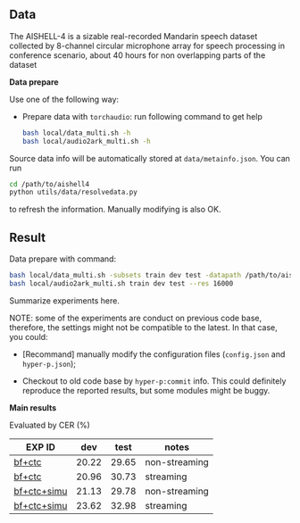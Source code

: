 ## Data
The AISHELL-4 is a sizable real-recorded Mandarin speech dataset collected by 8-channel circular microphone array for speech processing in conference scenario, about 40 hours for non overlapping parts of the dataset

**Data prepare**

Use one of the following way:

- Prepare data with `torchaudio`: run following command to get help

   ```bash
   bash local/data_multi.sh -h
   bash local/audio2ark_multi.sh -h
   ```

Source data info will be automatically stored at `data/metainfo.json`. You can run

```bash
cd /path/to/aishell4
python utils/data/resolvedata.py
```
to refresh the information. Manually modifying is also OK.

## Result

Data prepare with command:

```bash
bash local/data_multi.sh -subsets train dev test -datapath /path/to/aishell4 
bash local/audio2ark_multi.sh train dev test --res 16000
```

Summarize experiments here.

NOTE: some of the experiments are conduct on previous code base, therefore, the settings might not be compatible to the latest. In that case, you could:

- \[Recommand\] manually modify the configuration files (`config.json` and `hyper-p.json`);

- Checkout to old code base by `hyper-p:commit` info. This could definitely reproduce the reported results, but some modules might be buggy.


**Main results**

Evaluated by CER (%)

| EXP ID              | dev  | test | notes                       |
| ------------------- |:----:|:----:| --------------------------- |
| [bf+ctc](exp/ctc-e2e-chunk)| 20.22 | 29.65 | non-streaming |
| [bf+ctc](exp/ctc-e2e-chunk)| 20.96 | 30.73 | streaming |
| [bf+ctc+simu](exp/ctc-e2e-chunk+simu)| 21.13 | 29.78 | non-streaming|
| [bf+ctc+simu](exp/ctc-e2e-chunk+simu)| 23.62 | 32.98 | streaming |



